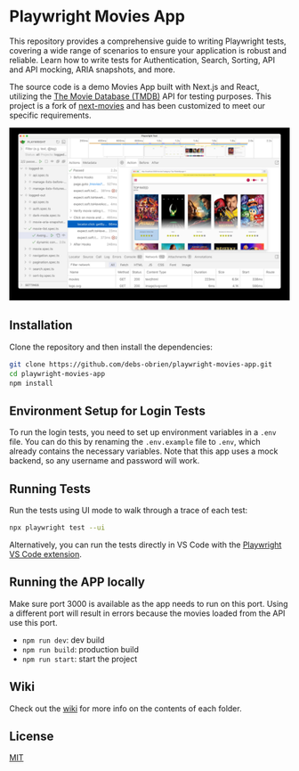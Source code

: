 # Playwright Movies App

This repository provides a comprehensive guide to writing Playwright tests, covering a wide range of scenarios to ensure your application is robust and reliable. Learn how to write tests for Authentication, Search, Sorting, API and API mocking, ARIA snapshots, and more.

The source code is a demo Movies App built with Next.js and React, utilizing the [The Movie Database (TMDB)](https://www.themoviedb.org/) API for testing purposes. This project is a fork of [next-movies](https://github.com/tastejs/next-movies) and has been customized to meet our specific requirements.

![Playwright Movies App](movies-app-ui-mode.jpg)

## Installation 

Clone the repository and then install the dependencies:

```bash
git clone https://github.com/debs-obrien/playwright-movies-app.git
cd playwright-movies-app
npm install
```


## Environment Setup for Login Tests

To run the login tests, you need to set up environment variables in a `.env` file. You can do this by renaming the `.env.example` file to `.env`, which already contains the necessary variables. Note that this app uses a mock backend, so any username and password will work.

## Running Tests

Run the tests using UI mode to walk through a trace of each test:

```bash
npx playwright test --ui
```

Alternatively, you can run the tests directly in VS Code with the [Playwright VS Code extension](https://marketplace.visualstudio.com/items?itemName=ms-playwright.playwright).


## Running the APP locally

Make sure port 3000 is available as the app needs to run on this port. Using a different port will result in errors because the movies loaded from the API use this port.

* `npm run dev`: dev build
* `npm run build`: production build
* `npm run start`: start the project

## Wiki

Check out the [wiki](https://github.com/debs-obrien/playwright-movies-app/wiki) for more info on the contents of each folder.

## License

[MIT](https://choosealicense.com/licenses/mit/)
